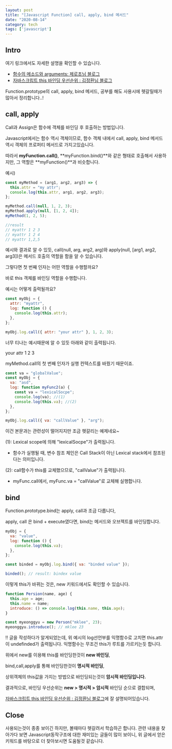 ```yaml
---
layout: post
title: "[Javascript Function] call, apply, bind 메서드"
date: "2020-08-14"
category: tech
tags: ['javascript']
---
```


## Intro

여기 링크에서도 자세한 설명을 확인할 수 있습니다.

- [함수의 메소드와 arguments: 제로초님 블로그](https://www.zerocho.com/category/JavaScript/post/57433645a48729787807c3fd)
- [자바스크립트 this 바인딩 우선순위 : 김정환님 블로그](http://jeonghwan-kim.github.io/2017/10/22/js-context-binding.html)

Function.prototype의 call, apply, bind 메서드,
공부를 해도 사용시에 헷갈릴때가 많아서 정리합니다..!

## call, apply

Call과 Assign은 함수에 객체를 바인딩 후 호출하는 방법입니다.

Javascript에서는 함수 역시 객체이므로, 함수 객체 내에서 call, apply, bind 메서드 역시 객체의 프로퍼티 메서드로 가지고있습니다.

따라서 **myFunction.call()**, **myFunction.bind()**와 같은 형태로 호출해서 사용하지만, 그 역할은 **myFunction()**과 비슷합니다.

예시)

```javascript
const myMethod = (arg1, arg2, arg3) => {
  this.attr = "my attr";
  console.log(this.attr, arg1, arg2, arg3);
};

myMethod.call(null, 1, 2, 3);
myMethod.apply(null, [1, 2, 4]);
myMethod(1, 2, 5);

//result
// myattr 1 2 3
// myattr 1 2 4
// myattr 1,2,5
```

예시와 결과로 알 수 있듯, call(null, arg, arg2, arg)와 apply(null, [arg1, arg2, arg3])은 메서드 호출의 역할을 함을 알 수 있습니다.

그렇다면 첫 번째 인자는 어떤 역할을 수행할까요?

바로 this 객체를 바인딩 역할을 수행합니다.

예시는 어떻게 출력될까요?

```javascript
const myObj = {
  attr: "myattr",
  log: function () {
    console.log(this.attr);
  },
};

myObj.log.call({ attr: "your attr" }, 1, 2, 3);
```

너무 티나는 예시때문에 알 수 있듯 아래와 같이 출력됩니다.

your attr 1 2 3

myMethod.call의 첫 번째 인자가 실행 컨텍스트를 바꿨기 때문이죠.

```javascript
const va = "globalValue";
const myObj = {
  va: "asd",
  log: function myFunc2(a) {
    const va = "lexicalSocpe";
    console.log(va); //(1)
    console.log(this.va); //(2)
  },
};

myObj.log.call({ va: "callValue" }, "arg");
```

이건 본문과는 관련성이 떨어지지만 조금 헷갈리는 예제네요~

(1): Lexical scope에 의해 "lexicalSocpe"가 출력됩니다.

- 함수가 실행될 때, 변수 참조 체인은 Call Stack이 아닌 Lexical stack에서 참조된다는 의미입니다.

(2): call함수가 this를 교체했으므로, "callValue"가 출력됩니다.

- myFunc.call에서, myFunc.va = "callValue"로 교체해 실행합니다.

## bind

Function.prototype.bind는 apply, call과 조금 다릅니다,

apply, call 은 bind + execute였다면, bind는 메서드와 오브젝트를 바인딩합니다.

```javascript
myObj = {
  va: "value",
  log: function () {
    console.log(this.va);
  },
};

const binded = myObj.log.bind({ va: "binded value" });

binded(); // result: bindex value
```

이렇게 this가 바뀌는 것은, new 키워드에서도 확인할 수 있습니다.

```javascript
function Persion(name, age) {
  this.age = age;
  this.name = name;
  introduce: () => console.log(this.name, this.age);
}

const myeonggyu = new Person("mklee", 23);
myeonggyu.introduce(); // mklee 23
```

!! 글을 작성하다가 알게되었는데, 위 예시의 log선언부를 익명함수로 고치면 this.attr이 undefinded가 출력됩니다. 익명함수는 무조건 this가 루트를 가르키는듯 합니다.

위에서 new를 이용해 this를 바인딩한것이 **new 바인딩**,

bind,call,apply를 통해 바인딩한것이 **명시적 바인딩**,

상위객체의 this값을 가지는 방법으로 바인딩되는것이 **암시적 바인딩입니다.**

결과적으로, 바인딩 우선순위는 **new > 명시적 > 암시적** 바인딩 순으로 결합되며,

[자바스크립트 this 바인딩 우선순위 : 김정환님 블로그](http://jeonghwan-kim.github.io/2017/10/22/js-context-binding.html)에 잘 설명되어있습니다.

## Close

사용되는것이 종종 보이긴 하지만, 볼때마다 헷갈려서 학습하곤 합니다. 관련 내용을 찾아가다 보면 Javascript동작구조에 대한 재미있는 글들이 많이 보이니, 위 글에서 얻은 키워드를 바탕으로 더 찾아보시면 도움될것 같습니다.
